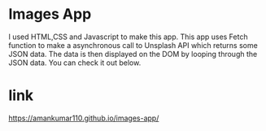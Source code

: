 # Images App
I used HTML,CSS and Javascript to make this app.
This app uses Fetch function to make a asynchronous call to Unsplash API which returns some JSON data.
The data is then displayed on the DOM by looping through the  JSON data.
You can check it out below.
# link
https://amankumar110.github.io/images-app/
